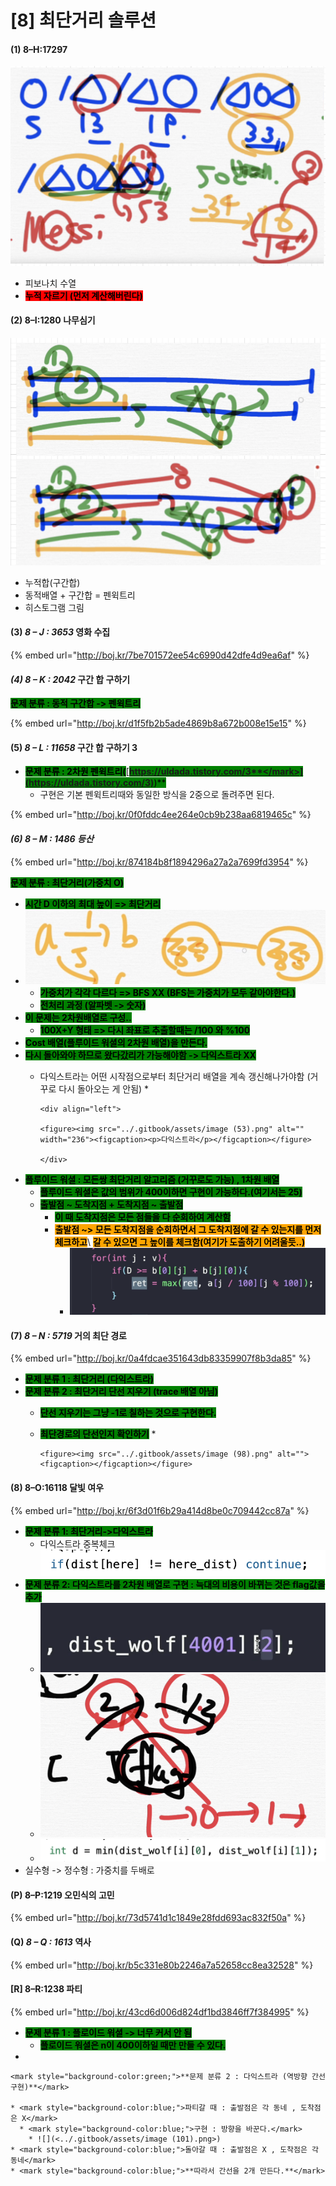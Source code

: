 # \[8] 최단거리 솔루션

#### (1) 8–H:17297

![](<../.gitbook/assets/image (1) (1) (1) (1) (1) (1) (1) (1) (1) (1).png>)

* 피보나치 수열
* <mark style="background-color:red;">**누적 자르기 (먼저 계산해버린다)**</mark>

#### (2) 8–I:1280 나무심기

![](<../.gitbook/assets/image (8) (1) (1).png>)

* 누적합(구간합)
* 동적배열 + 구간합 = 펜윅트리
* 히스토그램 그림

#### (3) _8 – J : 3653_ 영화 수집

{% embed url="http://boj.kr/7be701572ee54c6990d42dfe4d9ea6af" %}

#### _(4) 8 – K : 2042_ 구간 합 구하기

<mark style="background-color:green;">**문제 분류 : 동적 구간합 -> 펜윅트리**</mark>

{% embed url="http://boj.kr/d1f5fb2b5ade4869b8a672b008e15e15" %}

#### (5) _8 – L : 11658_ 구간 합 구하기 3

* <mark style="background-color:green;">**문제 분류 : 2차원 펜윅트리(**</mark>[<mark style="background-color:green;">**https://uldada.tistory.com/3**</mark>](https://uldada.tistory.com/3)<mark style="background-color:green;">**)**</mark>
  * 구현은 기본 펜윅트리때와 동일한 방식을 2중으로 돌려주면 된다.

{% embed url="http://boj.kr/0f0fddc4ee264e0cb9b238aa6819465c" %}

#### _(6) 8 – M : 1486 등산_

{% embed url="http://boj.kr/874184b8f1894296a27a2a7699fd3954" %}

<mark style="background-color:green;">**문제 분류 :  최단거리(가중치 O)**</mark>

* <mark style="background-color:green;">**시간 D 이하의 최대 높이 => 최단거리**</mark>
* ![](<../.gitbook/assets/image (52).png>)
  * <mark style="background-color:green;">**가중치가 각각 다르다 => BFS XX (BFS는 가중치가 모두 같아야한다.)**</mark>
  * <mark style="background-color:green;">**전처리 과정 (알파벳 -> 숫자)**</mark>
* <mark style="background-color:green;">**이 문제는 2차원배열로 구성..**</mark>&#x20;
  * <mark style="background-color:green;">**100X+Y 형태 => 다시 좌표로 추출할때는 /100 와 %100**</mark>
* <mark style="background-color:green;">**Cost 배열(플루이드 워셜의 2차원 배열)을 만든다.**</mark>
* <mark style="background-color:green;">**다시 돌아와야 하므로 왔다갔리가 가능해야함 -> 다익스트라 XX**</mark>
  * 다익스트라는 어떤 시작점으로부터 최단거리 배열을 계속 갱신해나가야함 (거꾸로 다시 돌아오는 게 안됨)
    *

        <div align="left">

        <figure><img src="../.gitbook/assets/image (53).png" alt="" width="236"><figcaption><p>다익스트라</p></figcaption></figure>

        </div>


* <mark style="background-color:green;">**플루이드 워셜 : 모든쌍 최단거리 알고리즘 (거꾸로도 가능) , 1차원 배열**</mark>
  * <mark style="background-color:green;">**플루이드 워셜은 값의 범위가 400이하면 구현이 가능하다.(여기서는 25)**</mark>
  * <mark style="background-color:green;">**출발점 \~ 도착지점 + 도착지점 \~ 출발점**</mark>
    * <mark style="background-color:green;">**이 때 도착지점은 모든 점들을 다 순회하여 계산함**</mark>
    * <mark style="background-color:orange;">**출발점 \~> 모든 도착지점을 순회하면서 그 도착지점에 갈 수 있는지를 먼저 체크하고**</mark>\ <mark style="background-color:orange;">**갈 수 있으면 그 높이를 체크함(여기가 도출하기 어려울듯..)**</mark>
      * ![](<../.gitbook/assets/image (54).png>)

#### (7) _8 – N : 5719_ 거의 최단 경로

{% embed url="http://boj.kr/0a4fdcae351643db83359907f8b3da85" %}

* <mark style="background-color:green;">**문제 분류 1 : 최단거리 (다익스트라)**</mark>
* <mark style="background-color:green;">**문제 분류 2 : 최단거리 단선 지우기 (trace 배열 아님)**</mark>
  * <mark style="background-color:green;">**단선 지우기는 그냥 -1로 칠하는 것으로 구현한다.**</mark>
  * <mark style="background-color:green;">**최단경로의 단선인지 확인하기**</mark>&#x20;
    *

        <figure><img src="../.gitbook/assets/image (98).png" alt=""><figcaption></figcaption></figure>

#### (8) 8–O:16118 달빛 여우

{% embed url="http://boj.kr/6f3d01f6b29a414d8be0c709442cc87a" %}

* <mark style="background-color:green;">**문제 분류 1: 최단거리->다익스트라**</mark>
  * 다익스트라 중복체크\
    ![](<../.gitbook/assets/image (77).png>)
* <mark style="background-color:green;">**문제 분류 2: 다익스트라를 2차원 배열로 구현 : 늑대의 비용이 바뀌는 것은 flag값을 추가**</mark>
  * ![](<../.gitbook/assets/image (76).png>)
  * ![](<../.gitbook/assets/image (75).png>)
  * ![](<../.gitbook/assets/image (78).png>)
* 실수형 -> 정수형 : 가중치를 두배로

#### (P) 8–P:1219 오민식의 고민

{% embed url="http://boj.kr/73d5741d1c1849e28fdd693ac832f50a" %}

#### (Q) _8 – Q : 1613_ 역사

{% embed url="http://boj.kr/b5c331e80b2246a7a52658cc8ea32528" %}

#### \[R] 8–R:1238 파티

{% embed url="http://boj.kr/43cd6d006d824df1bd3846ff7f384995" %}

* <mark style="background-color:green;">**문제 분류 1 : 플로이드 워셜 -> 너무 커서 안 됨**</mark>
  * <mark style="background-color:green;">**플로이드 워셜은 n이 400이하일 때만 만들 수 있다.**</mark>
*

    <mark style="background-color:green;">**문제 분류 2 : 다익스트라 (역방향 간선 구현)**</mark>

    * <mark style="background-color:blue;">파티갈 때 : 출발점은 각 동네 , 도착점은 X</mark>
      * <mark style="background-color:blue;">구현 : 방향을 바꾼다.</mark>
        * ![](<../.gitbook/assets/image (101).png>)
    * <mark style="background-color:blue;">돌아갈 때 : 출발점은 X , 도착점은 각 동네</mark>
    * <mark style="background-color:blue;">**따라서 간선을 2개 만든다.**</mark>
